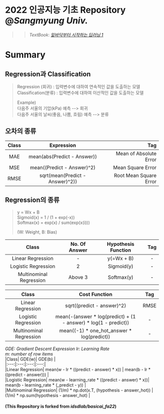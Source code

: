 # 2022 인공지능 기초 Repository @*Sangmyung Univ.*   
   >   >_TextBook_: [*밑바닥부터 시작하는 딥러닝 1*](https://www.hanbit.co.kr/store/books/look.php?p_code=B8475831198)  
# Summary 
## Regression과 Classification  
   > Regression (회귀)     : 입력변수에 대하여 연속적인 값을 도출하는 모델  
   > Classification(분류)  : 입력변수에 대하여 이산적인 값을 도출하는 모델  
   >  
   >Example)  
   > 다음주 서울의 기압(kPa) 예측               --> 회귀  
   > 다음주 서울의 날씨(좋음, 나쁨, 흐림) 예측  --> 분류  

## 오차의 종류
|Class|Expression|Tag|  
|:---:|:---:|---:|    
|MAE| mean(abs(Predict - Answer)) | Mean of Absolute Error |  
|MSE| mean((Predict - Answer)^2) | Mean Square Error|  
|RMSE| sqrt(mean(Predict - Answer)^2)) | Root Mean Square Error|  

## Regression의 종류  
   > y = Wx + B  
   > Sigmoid(x) = 1 / (1 + exp(-x))  
   > Softmax(x) = exp(x) / sum(exp(x(i)))  
   >  
   > (W: Weight, B: Bias)  


   |Class|No. Of Answer|Hypothesis Function|Tag|  
   |:---:|:---:|:---:|:---:|      
   |Linear Regression| - | y(=Wx + B) | - |  
   |Logistic Regression| 2 | Sigmoid(y) | - |  
   |Multinominal Regression| Above 3 | Softmax(y) | - |  

   |Class| Cost Function | Tag|    
   |:---:|:---:|:---:|  
   |Linear Regression| sqrt((predict - answer)^2) | RMSE|  
   |Logistic Regression| mean(-(answer * log(predict) + (1 - answer) * log(1 - predict))| - |  
   |Multinominal Regression| mean((-1) * one_hot_answer * log(predict)) | - |  

*GDE: Gradient Descent Expression*
*lr: Learning Rate*  
*m: number of row items*  
   |Class| GDE(w)| GDE(b) |      
   |:---:|:---:|:---:|:---:|  
   |Linear Regression| mean(w - lr * ((predict - answer) * x)) | mean(b - lr * ((predict - answer))) |  
   |Logistic Regression| mean(w - learning_rate * ((predict - answer) * x))| mean(b - learning_rate * (_predict - y)) |  
   |Multinominal Regression| (1/m) * np.dot(x.T, (hypothesis - answer_hot)) | (1/m) * np.sum(hypothesis - answer_hot) |  
#### (This Repository is forked from __*idsdlab/basicai_fa22*__)  
